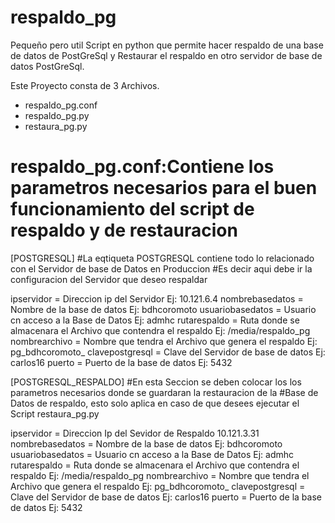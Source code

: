 respaldo_pg
===========
Pequeño pero util Script en python que permite  hacer respaldo de una base de datos de PostGreSql y Restaurar el respaldo
en otro servidor de base de datos PostGreSql.

Este Proyecto consta de 3 Archivos.
- respaldo_pg.conf
- respaldo_pg.py
- restaura_pg.py


respaldo_pg.conf:Contiene los parametros necesarios para el buen funcionamiento del script de respaldo y de restauracion
=================

[POSTGRESQL]
#La eqtiqueta POSTGRESQL contiene todo lo relacionado con el Servidor de base de Datos en Produccion
#Es decir aqui debe ir la configuracion del Servidor que deseo respaldar

ipservidor = Direccion ip del Servidor Ej: 10.121.6.4
nombrebasedatos = Nombre de la base de datos Ej: bdhcoromoto 
usuariobasedatos = Usuario cn acceso a la Base de Datos Ej: admhc
rutarespaldo = Ruta donde se almacenara el Archivo que contendra el respaldo Ej: /media/respaldo_pg
nombrearchivo = Nombre que tendra el Archivo que genera el respaldo Ej: pg_bdhcoromoto_
clavepostgresql = Clave del Servidor de base de datos Ej: carlos16
puerto = Puerto de la base de datos Ej: 5432

[POSTGRESQL_RESPALDO]
#En esta Seccion se deben colocar los los parametros necesarios donde se guardaran la restauracion  de la 
#Base de Datos de respaldo, esto solo aplica en caso de que desees ejecutar el Script restaura_pg.py

ipservidor = Direccion Ip del Sevidor de Respaldo 10.121.3.31
nombrebasedatos = Nombre de la base de datos Ej: bdhcoromoto 
usuariobasedatos = Usuario cn acceso a la Base de Datos Ej: admhc
rutarespaldo = Ruta donde se almacenara el Archivo que contendra el respaldo Ej: /media/respaldo_pg
nombrearchivo = Nombre que tendra el Archivo que genera el respaldo Ej: pg_bdhcoromoto_
clavepostgresql = Clave del Servidor de base de datos Ej: carlos16
puerto = Puerto de la base de datos Ej: 5432
